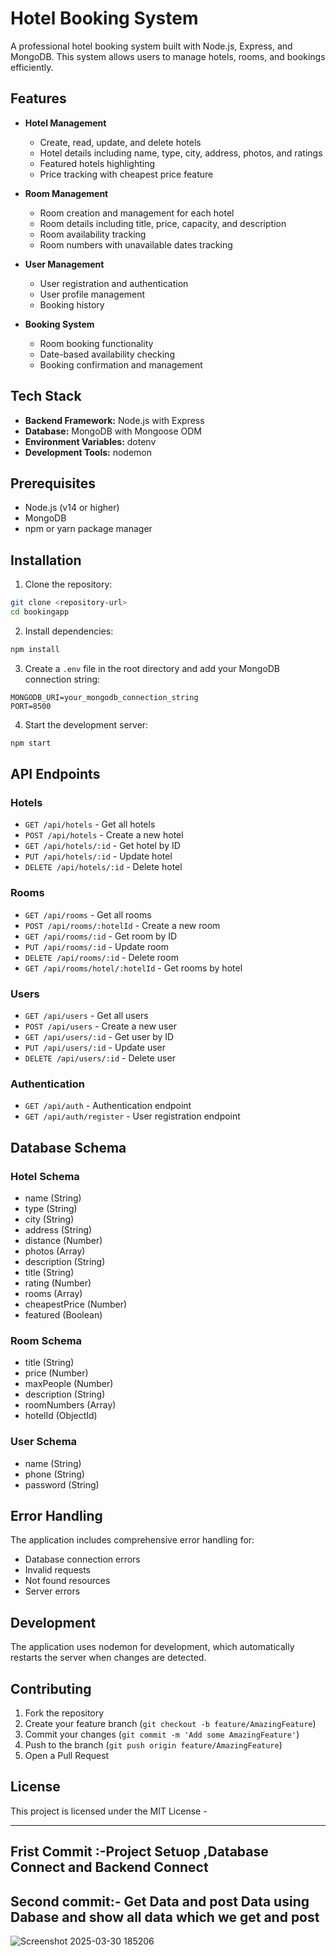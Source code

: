 # Hotel Booking System

A professional hotel booking system built with Node.js, Express, and MongoDB. This system allows users to manage hotels, rooms, and bookings efficiently.

## Features

- **Hotel Management**
  - Create, read, update, and delete hotels
  - Hotel details including name, type, city, address, photos, and ratings
  - Featured hotels highlighting
  - Price tracking with cheapest price feature

- **Room Management**
  - Room creation and management for each hotel
  - Room details including title, price, capacity, and description
  - Room availability tracking
  - Room numbers with unavailable dates tracking

- **User Management**
  - User registration and authentication
  - User profile management
  - Booking history

- **Booking System**
  - Room booking functionality
  - Date-based availability checking
  - Booking confirmation and management

## Tech Stack

- **Backend Framework:** Node.js with Express
- **Database:** MongoDB with Mongoose ODM
- **Environment Variables:** dotenv
- **Development Tools:** nodemon

## Prerequisites

- Node.js (v14 or higher)
- MongoDB
- npm or yarn package manager

## Installation

1. Clone the repository:
```bash
git clone <repository-url>
cd bookingapp
```

2. Install dependencies:
```bash
npm install
```

3. Create a `.env` file in the root directory and add your MongoDB connection string:
```
MONGODB_URI=your_mongodb_connection_string
PORT=8500
```

4. Start the development server:
```bash
npm start
```

## API Endpoints

### Hotels
- `GET /api/hotels` - Get all hotels
- `POST /api/hotels` - Create a new hotel
- `GET /api/hotels/:id` - Get hotel by ID
- `PUT /api/hotels/:id` - Update hotel
- `DELETE /api/hotels/:id` - Delete hotel

### Rooms
- `GET /api/rooms` - Get all rooms
- `POST /api/rooms/:hotelId` - Create a new room
- `GET /api/rooms/:id` - Get room by ID
- `PUT /api/rooms/:id` - Update room
- `DELETE /api/rooms/:id` - Delete room
- `GET /api/rooms/hotel/:hotelId` - Get rooms by hotel

### Users
- `GET /api/users` - Get all users
- `POST /api/users` - Create a new user
- `GET /api/users/:id` - Get user by ID
- `PUT /api/users/:id` - Update user
- `DELETE /api/users/:id` - Delete user

### Authentication
- `GET /api/auth` - Authentication endpoint
- `GET /api/auth/register` - User registration endpoint

## Database Schema

### Hotel Schema
- name (String)
- type (String)
- city (String)
- address (String)
- distance (Number)
- photos (Array)
- description (String)
- title (String)
- rating (Number)
- rooms (Array)
- cheapestPrice (Number)
- featured (Boolean)

### Room Schema
- title (String)
- price (Number)
- maxPeople (Number)
- description (String)
- roomNumbers (Array)
- hotelId (ObjectId)

### User Schema
- name (String)
- phone (String)
- password (String)

## Error Handling

The application includes comprehensive error handling for:
- Database connection errors
- Invalid requests
- Not found resources
- Server errors

## Development

The application uses nodemon for development, which automatically restarts the server when changes are detected.

## Contributing

1. Fork the repository
2. Create your feature branch (`git checkout -b feature/AmazingFeature`)
3. Commit your changes (`git commit -m 'Add some AmazingFeature'`)
4. Push to the branch (`git push origin feature/AmazingFeature`)
5. Open a Pull Request

## License

This project is licensed under the MIT License -

---------------------------------------------------------------

## Frist Commit :-Project Setuop ,Database Connect and Backend Connect
## Second commit:- Get Data and post Data using Dabase and show all data which we get and post
![Screenshot 2025-03-30 185206](https://github.com/user-attachments/assets/44ae84d3-9f19-4ec4-8480-1e79a297bc16)
